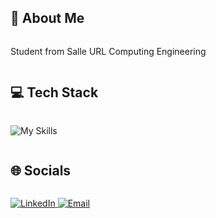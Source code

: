 <h2 style="display: inline-block; vertical-align: middle;">🙋 About Me</h2>
<p>Student from Salle URL Computing Engineering</p>

<h2 style="display: inline-block; vertical-align: middle;">💻 Tech Stack</h2>
<p>
  <img src="https://skillicons.dev/icons?i=c,java,mysql,github,figma" alt="My Skills" />
</p>

<h2 style="display: inline-block; vertical-align: middle;">🌐 Socials</h2>
<p>
  <a href="https://linkedin.com/in/pere-grau-manent">
    <img src="https://img.shields.io/badge/LinkedIn-%230077B5.svg?logo=linkedin&logoColor=white" alt="LinkedIn" />
  </a>
  <a href="mailto:pere.grau05@gmail.com">
    <img src="https://img.shields.io/badge/Email-D14836?logo=gmail&logoColor=white" alt="Email" />
  </a>
</p>
